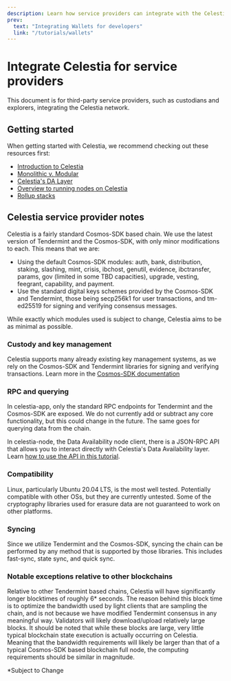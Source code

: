 ```yaml
---
description: Learn how service providers can integrate with the Celestia network.
prev:
  text: "Integrating Wallets for developers"
  link: "/tutorials/wallets"
---
```


# Integrate Celestia for service providers

This document is for third-party service providers, such as custodians and
explorers, integrating the Celestia network.

## Getting started

When getting started with Celestia, we recommend checking out these resources first:

- [Introduction to Celestia](/learn/how-celestia-works/overview.md)
- [Monolithic v. Modular](/learn/how-celestia-works/monolithic-vs-modular.md)
- [Celestia's DA Layer](/learn/how-celestia-works/data-availability-layer.md)
- [Overview to running nodes on Celestia](/how-to-guides/nodes-overview.md)
- [Rollup stacks](/how-to-guides/rollup-stacks.md)

## Celestia service provider notes

Celestia is a fairly standard Cosmos-SDK based chain. We use the latest version
of Tendermint and the Cosmos-SDK, with only minor modifications to each. This
means that we are:

- Using the default Cosmos-SDK modules: auth, bank, distribution, staking,
  slashing, mint, crisis, ibchost, genutil, evidence, ibctransfer, params, gov
  (limited in some TBD capacities), upgrade, vesting, feegrant, capability, and
  payment.
- Use the standard digital keys schemes provided by the Cosmos-SDK and
  Tendermint, those being secp256k1 for user transactions, and tm-ed25519 for
  signing and verifying consensus messages.

While exactly which modules used is subject to change, Celestia aims to be as
minimal as possible.

### Custody and key management

Celestia supports many already existing key management systems, as we rely on
the Cosmos-SDK and Tendermint libraries for signing and verifying transactions.
Learn more in the
[Cosmos-SDK documentation](https://docs.cosmos.network/main/learn/beginner/accounts#keys-accounts-addresses-and-signatures)

### RPC and querying

In celestia-app, only the standard RPC endpoints for Tendermint and the
Cosmos-SDK are exposed. We do not currently add or subtract any core
functionality, but this could change in the future. The same goes for querying
data from the chain.

In celestia-node, the Data Availability node client, there is a JSON-RPC API
that allows you to interact directly with Celestia's Data Availability layer.
Learn [how to use the API in this tutorial](./node-tutorial.md).

### Compatibility

Linux, particularly Ubuntu 20.04 LTS, is the most well tested. Potentially
compatible with other OSs, but they are currently untested. Some of the
cryptography libraries used for erasure data are not guaranteed to work on
other platforms.

### Syncing

Since we utilize Tendermint and the Cosmos-SDK, syncing the chain can be
performed by any method that is supported by those libraries. This includes
fast-sync, state sync, and quick sync.

### Notable exceptions relative to other blockchains

Relative to other Tendermint based chains, Celestia will have significantly
longer blocktimes of roughly 6\* seconds. The reason behind this block time is to
optimize the bandwidth used by light clients that are sampling the chain, and
is not because we have modified Tendermint consensus in any meaningful way.
Validators will likely download/upload relatively large blocks. It should be
noted that while these blocks are large, very little typical blockchain state
execution is actually occurring on Celestia. Meaning that the bandwidth
requirements will likely be larger than that of a typical Cosmos-SDK based
blockchain full node, the computing requirements should be similar in
magnitude.

\*Subject to Change
